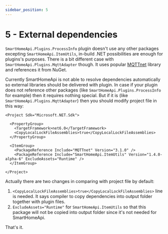 ```yaml
---
sidebar_position: 5
---
```


# 5 - External dependencies

`SmartHomeApi.Plugins.ProcessInfo` plugin doesn't use any other packages excepting `SmartHomeApi.ItemUtils`, in-build .NET possibilities are enough for plugins's purposes.
There is a bit different case with `SmartHomeApi.Plugins.MqttAdapter` though. It uses popular [MQTTnet](https://github.com/dotnet/MQTTnet) library and references it from NuGet.

Currently SmartHomeApi is not able to resolve dependencies automatically so external libraries should be delivered with plugin. In case if your plugin does not reference other packages (like `SmartHomeApi.Plugins.ProcessInfo` for example) then it requires nothing special. But if it is (like `SmartHomeApi.Plugins.MqttAdapter`) then you should modify project file in this way:
```
<Project Sdk="Microsoft.NET.Sdk">

  <PropertyGroup>
    <TargetFramework>net6.0</TargetFramework>
    <CopyLocalLockFileAssemblies>true</CopyLocalLockFileAssemblies>
  </PropertyGroup>

  <ItemGroup>
    <PackageReference Include="MQTTnet" Version="3.1.0" />
    <PackageReference Include="SmartHomeApi.ItemUtils" Version="1.4.0-alpha-6" ExcludeAssets="Runtime" />
  </ItemGroup>

</Project>
```

Actually there are two changes in comparing with project file by default:
1. `<CopyLocalLockFileAssemblies>true</CopyLocalLockFileAssemblies>` line is needed. It says compiler to copy dependencies into output folder together with plugin files.
2. `ExcludeAssets="Runtime"` for `SmartHomeApi.ItemUtils` so that this package will not be copied into output folder since it's not needed for SmartHomeApi.

That's it.